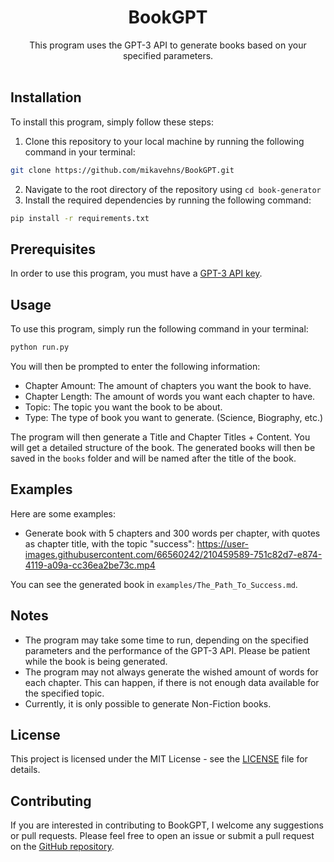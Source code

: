 <h1 align="center">BookGPT</h1>
<p align="center">This program uses the GPT-3 API to generate books based on your specified parameters.
<br><br>
</p>


## Installation
To install this program, simply follow these steps:
1. Clone this repository to your local machine by running the following command in your terminal:
```bash
git clone https://github.com/mikavehns/BookGPT.git
```
2. Navigate to the root directory of the repository using `cd book-generator`
3. Install the required dependencies by running the following command:
```bash
pip install -r requirements.txt
```


## Prerequisites
In order to use this program, you must have a [GPT-3 API key](https://beta.openai.com/docs/developer-quickstart).


## Usage
To use this program, simply run the following command in your terminal:
```bash
python run.py
```
You will then be prompted to enter the following information:
- Chapter Amount: The amount of chapters you want the book to have.
- Chapter Length: The amount of words you want each chapter to have.
- Topic: The topic you want the book to be about.
- Type: The type of book you want to generate. (Science, Biography, etc.)

The program will then generate a Title and Chapter Titles + Content. You will get a detailed structure of the book.
The generated books will then be saved in the `books` folder and will be named after the title of the book.


## Examples
Here are some examples:
- Generate book with 5 chapters and 300 words per chapter, with quotes as chapter title, with the topic "success":
https://user-images.githubusercontent.com/66560242/210459589-751c82d7-e874-4119-a09a-cc36ea2be73c.mp4

You can see the generated book in `examples/The_Path_To_Success.md`.


## Notes
- The program may take some time to run, depending on the specified parameters and the performance of the GPT-3 API. Please be patient while the book is being generated.
- The program may not always generate the wished amount of words for each chapter. This can happen, if there is not enough data available for the specified topic.
- Currently, it is only possible to generate Non-Fiction books.


## License
This project is licensed under the MIT License - see the [LICENSE](LICENSE) file for details.


## Contributing
If you are interested in contributing to BookGPT, I welcome any suggestions or pull requests. Please feel free to open an issue or submit a pull request on the [GitHub repository](https://github.com/mikavehns/BookGPT).
